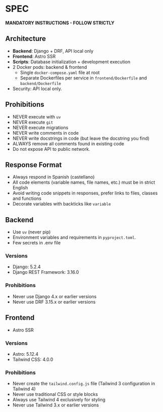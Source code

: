 # SPEC

**MANDATORY INSTRUCTIONS - FOLLOW STRICTLY**


## Architecture
- **Backend**: Django + DRF, API local only
- **Frontend**: Astro SSR
- **Scripts**: Database initialization + development execution
- 2 Docker pods: backend & frontend
  - Single `docker-compose.yaml` file at root
  - Separate Dockerfiles per service in `frontend/Dockerfile` and `backend/Dockerfile`
- Security: API local only. 


## Prohibitions
- NEVER execute with `uv`
- NEVER execute `git`
- NEVER execute migrations
- NEVER write comments in code
- NEVER write docstrings in code (but leave the docstring you find)
- ALWAYS remove all comments found in existing code
- Do not expose API to public network.


## Response Format
- Always respond in Spanish (castellano)
- All code elements (variable names, file names, etc.) must be in strict English
- Avoid writing code snippets in responses, prefer links to files, classes and functions
- Decorate variables with backticks like `variable`


## Backend
- Use `uv` (never pip)
- Environment variables and requirements in `pyproject.toml`.
- Few secrets in .env file

### Versions
- Django: 5.2.4
- Django REST Framework: 3.16.0

### Prohibitions
- Never use Django 4.x or earlier versions
- Never use DRF 3.15.x or earlier versions

## Frontend
- Astro SSR

### Versions
- Astro: 5.12.4
- Tailwind CSS: 4.0.0

### Prohibitions
- Never create the `tailwind.config.js` file (Tailwind 3 configuration in Tailwind 4)
- Never use traditional CSS or style blocks
- Always use Tailwind 4 exclusively for styling
- Never use Tailwind 3.x or earlier versions